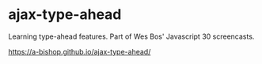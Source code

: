 # ajax-type-ahead

Learning type-ahead features. Part of Wes Bos' Javascript 30 screencasts.

https://a-bishop.github.io/ajax-type-ahead/
